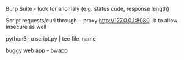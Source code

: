 Burp Suite - look for anomaly (e.g. status code, response length)

Script requests/curl through --proxy http://127.0.0.1:8080 -k to allow insecure as well

python3 -u script.py | tee file_name

buggy web app - bwapp

